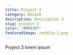 ```yaml
---
title: Project 3
category: Dezaim
description: Description 3
slug: project-3
color: "#009387"
featuredImage: /mobile-3.png
---
```


Project 3 lorem ipsum
